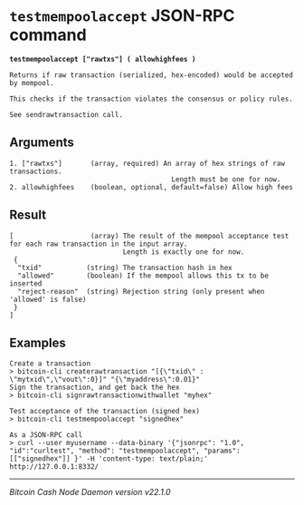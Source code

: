 `testmempoolaccept` JSON-RPC command
====================================

**`testmempoolaccept ["rawtxs"] ( allowhighfees )`**

```
Returns if raw transaction (serialized, hex-encoded) would be accepted by mempool.

This checks if the transaction violates the consensus or policy rules.

See sendrawtransaction call.
```

Arguments
---------

```
1. ["rawtxs"]       (array, required) An array of hex strings of raw transactions.
                                        Length must be one for now.
2. allowhighfees    (boolean, optional, default=false) Allow high fees
```

Result
------

```
[                   (array) The result of the mempool acceptance test for each raw transaction in the input array.
                            Length is exactly one for now.
 {
  "txid"           (string) The transaction hash in hex
  "allowed"        (boolean) If the mempool allows this tx to be inserted
  "reject-reason"  (string) Rejection string (only present when 'allowed' is false)
 }
]
```

Examples
--------

```
Create a transaction
> bitcoin-cli createrawtransaction "[{\"txid\" : \"mytxid\",\"vout\":0}]" "{\"myaddress\":0.01}"
Sign the transaction, and get back the hex
> bitcoin-cli signrawtransactionwithwallet "myhex"

Test acceptance of the transaction (signed hex)
> bitcoin-cli testmempoolaccept "signedhex"

As a JSON-RPC call
> curl --user myusername --data-binary '{"jsonrpc": "1.0", "id":"curltest", "method": "testmempoolaccept", "params": [["signedhex"]] }' -H 'content-type: text/plain;' http://127.0.0.1:8332/
```

***

*Bitcoin Cash Node Daemon version v22.1.0*
